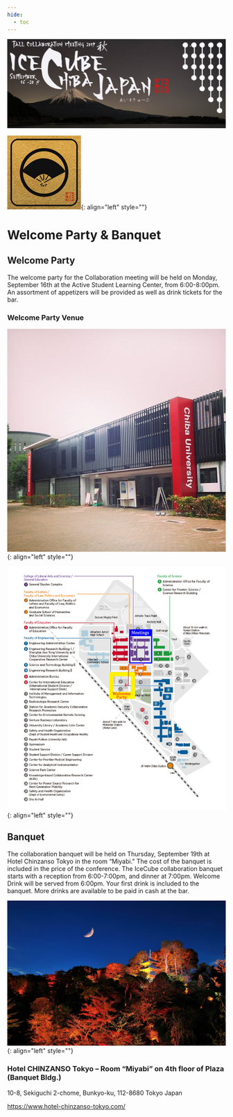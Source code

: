 ```yaml
---
hide:
  - toc
---
```


![2019 Fall Collaboration Meeting](titleNoren2C_new.jpg)


![ ](banquet.jpg){: align="left" style=""}

# Welcome Party & Banquet

## Welcome Party

The welcome party for the Collaboration meeting will be held on Monday, September 16th at the Active Student Learning Center, from 6:00-8:00pm.  An assortment of appetizers will be provided as well as drink tickets for the bar.

### Welcome Party Venue

![ ](WRVenue.jpg){: align="left" style=""}

![ ](WelcomeReception.jpg){: align="left" style=""}

## Banquet

The collaboration banquet will be held on Thursday, September 19th at Hotel Chinzanso Tokyo in the room “Miyabi." The cost of the banquet is included in the price of the conference. The IceCube collaboration banquet starts with a reception from 6:00-7:00pm, and dinner at 7:00pm. Welcome Drink will be served from 6:00pm. Your first drink is included to the banquet. More drinks are available to be paid in cash at the bar.

![ ](banquetchinzanso.jpg){: align="left" style=""}

### Hotel CHINZANSO Tokyo – Room “Miyabi” on 4th floor of Plaza (Banquet Bldg.)

10-8, Sekiguchi 2-chome, Bunkyo-ku, 112-8680 Tokyo Japan

https://www.hotel-chinzanso-tokyo.com/

